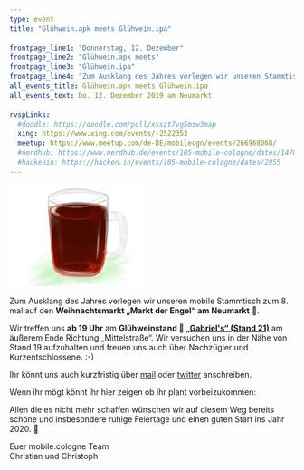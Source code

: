 ```yaml
---
type: event
title: "Glühwein.apk meets Glühwein.ipa"

frontpage_line1: "Donnerstag, 12. Dezember"
frontpage_line2: "Glühwein.apk meets"
frontpage_line3: "Glühwein.ipa"
frontpage_line4: "Zum Ausklang des Jahres verlegen wir unseren Stammtisch zum 8. mal auf den <strong>Weihnachtsmarkt „Markt der Engel“ am Neumarkt</strong>."
all_events_title: Glühwein.apk meets Glühwein.ipa
all_events_text: Do. 12. Dezember 2019 am Neumarkt

rvspLinks:
  #doodle: https://doodle.com/poll/xsszt7vg5msw3map
  xing: https://www.xing.com/events/-2522353
  meetup: https://www.meetup.com/de-DE/mobilecgn/events/266968068/
  #nerdhub: https://www.nerdhub.de/events/105-mobile-cologne/dates/14701
  #hackenin: https://hacken.in/events/105-mobile-cologne/dates/2855
---
```


<img src="/static/images/events/mobile-cologne-2013-12-b.png" width="240" height="180" alt="Glühwein-Teaser" />

Zum Ausklang des Jahres verlegen wir unseren mobile Stammtisch zum 8. mal
auf den **Weihnachtsmarkt „Markt der Engel“ am Neumarkt** 🍷.

Wir treffen uns **ab 19 Uhr** am **Glühweinstand 🍷
<a href="https://www.markt-der-engel.de/wp-content/uploads/2019/11/MdE-19-Besucherplan-Aussteller_online.jpg" target="_blank">„Gabriel's“ (Stand 21)</a>**
am äußerem Ende Richtung „Mittelstraße“.
Wir versuchen uns in der Nähe von Stand 19 aufzuhalten und
freuen uns auch über Nachzügler und Kurzentschlossene. :-)

Ihr könnt uns auch kurzfristig über <a href="mailto:spam@mobilecologne.de">mail</a>
oder <a href="https://twitter.com/mobilecgn" target="_blank">twitter</a> anschreiben.

Wenn ihr mögt könnt ihr hier zeigen ob ihr plant vorbeizukommen:&nbsp;
<RegisterLinks />

Allen die es nicht mehr schaffen wünschen wir auf diesem Weg bereits schöne und insbesondere
ruhige Feiertage und einen guten Start ins Jahr 2020. 🤯

Euer mobile.cologne Team<br/>
Christian und Christoph

